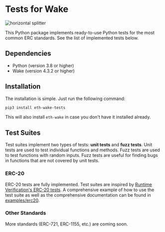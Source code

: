 # Tests for Wake

![horizontal splitter](https://github.com/Ackee-Blockchain/wake-detect-action/assets/56036748/ec488c85-2f7f-4433-ae58-3d50698a47de)

This Python package implements ready-to-use Python tests for the most common ERC standards. See the list of implemented tests below.

## Dependencies

- Python (version 3.8 or higher)
- Wake (version 4.3.2 or higher)

## Installation

The installation is simple. Just run the following command:

```bash
pip3 install eth-wake-tests
```

This will also install `eth-wake` in case you don't have it installed already.

## Test Suites

Test suites implement two types of tests: **unit tests** and **fuzz tests**. Unit tests are used to test individual functions and methods. Fuzz tests are used to test functions with random inputs. Fuzz tests are useful for finding bugs in functions that are not covered by unit tests.

### ERC-20

ERC-20 tests are fully implemented. Test suites are inspired by [Runtime Verification's ERC-20 tests](https://ercx.runtimeverification.com/whats-being-tested?standard=erc-20). A comprehensive example of how to use the test suite as well as the comprehensive documentation can be found in [examples/erc20](https://github.com/Ackee-Blockchain/wake-tests/tree/master/examples/erc20/).

### Other Standards

More standards (ERC-721, ERC-1155, etc.) are coming soon.
